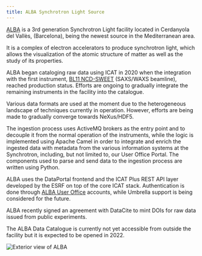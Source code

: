 ```yaml
---
title: ALBA Synchrotron Light Source
---
```


[ALBA](https://www.cells.es/) is a 3rd generation Synchrotron Light facility located in Cerdanyola del Vallès, (Barcelona), being the newest source in the Mediterranean area.

It is a complex of electron accelerators to produce synchrotron light, which allows the visualization of the atomic structure of matter as well as the study of its properties.  

ALBA began cataloging raw data using ICAT in 2020 when the integration with the first instrument, [BL11 NCD-SWEET](https://www.cells.es/en/beamlines/bl11-ncd) (SAXS/WAXS beamline), reached production status. Efforts are ongoing to gradually integrate the remaining instruments in the facility into the catalogue.

Various data formats are used at the moment due to the heterogeneous landscape of techniques currently in operation. However, efforts are being made to gradually converge towards NeXus/HDF5.

The ingestion process uses ActiveMQ brokers as the entry point and to decouple it from the normal operation of the instruments, while the logic is implemented using Apache Camel in order to integrate and enrich the ingested data with metadata from the various information systems at the Synchrotron, including, but not limited to, our User Office Portal. The components used to parse and send data to the ingestion process are written using Python.

ALBA uses the DataPortal frontend and the ICAT Plus REST API layer developed by the ESRF on top of the core ICAT stack. Authentication is done through [ALBA User Office](https://useroffice.cells.es/) accounts, while Umbrella support is being considered for the future.

ALBA recently signed an agreement with DataCite to mint DOIs for raw data issued from public experiments.

The ALBA Data Catalogue is currently not yet accessible from outside the facility but it is expected to be opened in 2022.

![Exterior view of ALBA](/alba_birds_eye.jpg "Exterior view of ALBA")
